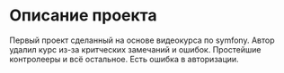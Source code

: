 Описание проекта
========================

Первый проект сделанный на основе видеокурса по symfony. Автор удалил курс из-за критческих замечаний и ошибок.
Простейшие контролееры и всё остальное. 
Есть ошибка в авторизации.
